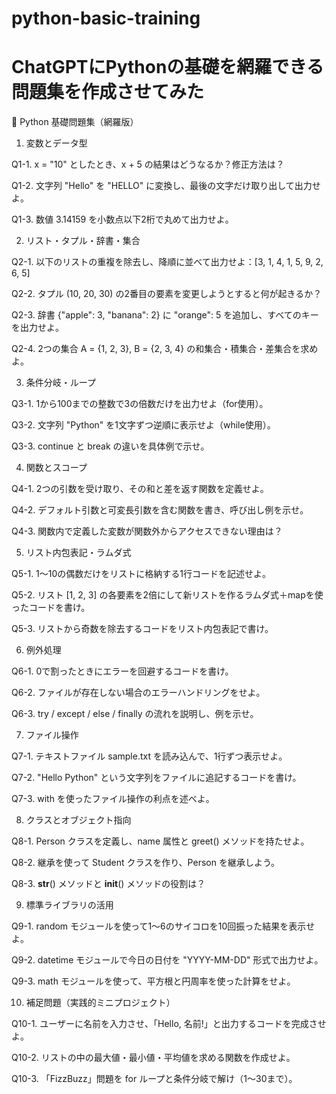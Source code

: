 # python-basic-training

# ChatGPTにPythonの基礎を網羅できる問題集を作成させてみた

🐍 Python 基礎問題集（網羅版）

1. 変数とデータ型

Q1-1. x = "10" としたとき、x + 5 の結果はどうなるか？修正方法は？

Q1-2. 文字列 "Hello" を "HELLO" に変換し、最後の文字だけ取り出して出力せよ。

Q1-3. 数値 3.14159 を小数点以下2桁で丸めて出力せよ。

2. リスト・タプル・辞書・集合

Q2-1. 以下のリストの重複を除去し、降順に並べて出力せよ：[3, 1, 4, 1, 5, 9, 2, 6, 5]

Q2-2. タプル (10, 20, 30) の2番目の要素を変更しようとすると何が起きるか？

Q2-3. 辞書 {"apple": 3, "banana": 2} に "orange": 5 を追加し、すべてのキーを出力せよ。

Q2-4. 2つの集合 A = {1, 2, 3}, B = {2, 3, 4} の和集合・積集合・差集合を求めよ。

3. 条件分岐・ループ

Q3-1. 1から100までの整数で3の倍数だけを出力せよ（for使用）。

Q3-2. 文字列 "Python" を1文字ずつ逆順に表示せよ（while使用）。

Q3-3. continue と break の違いを具体例で示せ。

4. 関数とスコープ

Q4-1. 2つの引数を受け取り、その和と差を返す関数を定義せよ。

Q4-2. デフォルト引数と可変長引数を含む関数を書き、呼び出し例を示せ。

Q4-3. 関数内で定義した変数が関数外からアクセスできない理由は？

5. リスト内包表記・ラムダ式

Q5-1. 1〜10の偶数だけをリストに格納する1行コードを記述せよ。

Q5-2. リスト [1, 2, 3] の各要素を2倍にして新リストを作るラムダ式＋mapを使ったコードを書け。

Q5-3. リストから奇数を除去するコードをリスト内包表記で書け。

6. 例外処理

Q6-1. 0で割ったときにエラーを回避するコードを書け。

Q6-2. ファイルが存在しない場合のエラーハンドリングをせよ。

Q6-3. try / except / else / finally の流れを説明し、例を示せ。

7. ファイル操作

Q7-1. テキストファイル sample.txt を読み込んで、1行ずつ表示せよ。

Q7-2. "Hello Python" という文字列をファイルに追記するコードを書け。

Q7-3. with を使ったファイル操作の利点を述べよ。

8. クラスとオブジェクト指向

Q8-1. Person クラスを定義し、name 属性と greet() メソッドを持たせよ。

Q8-2. 継承を使って Student クラスを作り、Person を継承しよう。

Q8-3. __str__() メソッドと __init__() メソッドの役割は？

9. 標準ライブラリの活用

Q9-1. random モジュールを使って1〜6のサイコロを10回振った結果を表示せよ。

Q9-2. datetime モジュールで今日の日付を "YYYY-MM-DD" 形式で出力せよ。

Q9-3. math モジュールを使って、平方根と円周率を使った計算をせよ。

10. 補足問題（実践的ミニプロジェクト）

Q10-1. ユーザーに名前を入力させ、「Hello, 名前!」と出力するコードを完成させよ。

Q10-2. リストの中の最大値・最小値・平均値を求める関数を作成せよ。

Q10-3. 「FizzBuzz」問題を for ループと条件分岐で解け（1〜30まで）。
